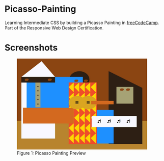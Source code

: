 # Picasso-Painting
Learning Intermediate CSS by building a Picasso Painting in <a href="https://www.freecodecamp.org/learn/2022/responsive-web-design/#learn-intermediate-css-by-building-a-picasso-painting">freeCodeCamp</a>.<br>
Part of the Responsive Web Design Certification.

# Screenshots
<figure>
  <img src="https://raw.githubusercontent.com/chanwaihan/Picasso-Painting/main/picasso-painting.jpg" alt="Picasso Painting Preview" title="Picasso Painting Preview">
  <figcaption>Figure 1: Picasso Painting Preview</figcaption>
</figure>

